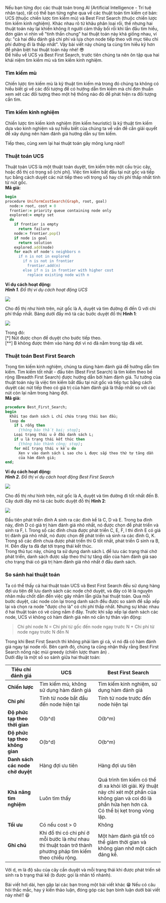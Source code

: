 Nếu bạn từng đọc các thuật toán trong AI (Artificial Intelligence - Trí tuệ nhân tạo), rất có thể bạn từng nghe qua về các thuật toán tìm kiếm cơ bản: UCS (thuộc chiến lược tìm kiếm mù) và Best First Search (thuộc chiến lược tìm kiếm kinh nghiệm). Khác nhau rõ từ khâu phân loại rồi, thế nhưng hai thuật toán này lại khiến không ít người cảm thấy bối rối khi lần đầu tìm hiểu, đơn giản vì nhìn về "tinh thần chung" hai thuật toán này khá giống nhau, ví dụ: "cả hai đều đánh giá chi phí và lựa chọn node tiếp theo với mục tiêu chi phí đường đi là thấp nhất". Vậy bài viết này chúng ta cùng tìm hiểu kỹ hơn để phân biệt hai thuật toán này nhé! :sunglasses: <br>
Để hiểu về UCS và Best First Search, trước tiên chúng ta nên ôn tập qua hai khái niệm tìm kiếm mù và tìm kiếm kinh nghiệm.
### Tìm kiếm mù
Chiến lược tìm kiếm mù là kỹ thuật tìm kiếm mà trong đó chúng ta không có hiểu biết gì về các đối tượng để có hướng dẫn tìm kiếm mà chỉ đơn thuần xem xét các đối tượng theo một hệ thống nào đó để phát hiện ra đối tượng cần tìm.

### Tìm kiếm kinh nghiệm
Chiến lược tìm kiếm kinh nghiệm (tìm kiếm heuristic) là kỹ thuật tìm kiếm dựa vào kinh nghiệm và sự hiểu biết của chúng ta về vấn đề cần giải quyết để xây dựng nên hàm đánh giá hướng dẫn sự tìm kiếm. <br>

Tiếp theo, cùng xem lại hai thuật toán gây mông lung nào!!
### Thuật toán UCS
Thuật toán UCS là một thuật toán duyệt, tìm kiếm trên một cấu trúc cây, hoặc đồ thị có trọng số (chi phí). Việc tìm kiếm bắt đầu tại nút gốc và tiếp tục bằng cách duyệt các nút tiếp theo với trọng số hay chi phí thấp nhất tính từ nút gốc. <br>
**Mã giả:**
```ruby
begin
procedure UniformCostSearch(Graph, root, goal)
  node:= root, cost = 0
  frontier:= priority queue containing node only
  explored:= empty set
  do
    if frontier is empty
      return failure
    node:= frontier.pop()
    if node is goal
      return solution
    explored.add(node)
    for each of node's neighbors n
      if n is not in explored
        if n is not in frontier
          frontier.add(n)
        else if n is in frontier with higher cost
          replace existing node with n
```
**Ví dụ cách hoạt động:** <br>
***Hình 1**. Đồ thị ví dụ cách hoạt động UCS*

![](https://images.viblo.asia/df608147-1265-4477-b5f3-b8ba6952936f.jpg)

Cho đồ thị như hình trên, nút gốc là A, duyệt và tìm đường đi đến G với chi phí thấp nhất. Bảng dưới đấy mô tả các bước duyệt đồ thị **Hình 1**:

![](https://images.viblo.asia/ebc17123-406b-4b75-a9e2-c14f930a75ee.jpg)

Trong đó: <br>
[*] Nút được chọn để duyệt cho bước tiếp theo. <br>
[**] B không được thêm vào hàng đợi vì nó đã nằm trong tập đã xét. 
### Thuật toán Best First Search
Trong tìm kiếm kinh nghiệm, chúng ta dùng hàm đánh giá để hướng dẫn tìm kiếm. Tìm kiếm tốt nhất - đầu tiên (Best First Search) là tìm kiếm theo bề rộng (Breadth First Search) được hướng dẫn bởi hàm đánh giá. Tư tưởng của thuật toán này là việc tìm kiếm bắt đầu tại nút gốc và tiếp tục bằng cách duyệt các nút tiếp theo có giá trị của hàm đánh giá là thấp nhất so với các nút còn lại nằm trong hàng đợi. <br>
**Mã giả:**
```pascal
procedure Best_First_Search;
begin
  Khởi tạo danh sách L chỉ chứa trạng thái ban đầu;
  loop do
    if L rỗng then
      {thông báo thất bại; stop};
    Loại trạng thái u ở đầu danh sách L;
    if u là trạng thái kết thúc then
      {thông báo thành công; stop};
    for mỗi trạng thái v kề u do
      Xen v vào danh sách L sao cho L được sắp theo thứ tự tăng dần
      của hàm đánh giá;
end;
```
**Ví dụ cách hoạt động:** <br>
***Hình 2.** Đồ thị ví dụ cách hoạt động Best First Search*

![](https://images.viblo.asia/85a2babd-2ce1-4041-9133-5a7ad9409d0f.jpg)

Cho đồ thị như hình trên, nút gốc là A, duyệt và tìm đường đi tốt nhất đến B. Cây dưới đây mô tả các bước duyệt đồ thị **Hình 2**:

![](https://images.viblo.asia/5bb26e11-428a-40e2-baac-6fe19ea7a0bd.jpg)

Đầu tiên phát triển đỉnh A sinh ra các đỉnh kề là C, D và E. Trong ba đỉnh này, đỉnh D có giá trị hàm đánh giá nhỏ nhất, nó được chọn để phát triển và sinh ra F, I. Trong số các đỉnh chưa được phát triển C, E, F, I thì đỉnh E có giá trị đánh giá nhỏ nhất, nó được chọn để phát triển và sinh ra các đỉnh G, K. Trong số các đỉnh chưa được phát triển thì G tốt nhất, phát triển G sinh ra B, H. Đến đây ta đã đạt tới trạng thái kết thúc. <br>
Trong thủ tục này, chúng ta sử dụng danh sách L để lưu các trạng thái chờ phát triển, danh sách được sắp theo thứ tự tăng dần của hàm đánh giá sao cho trạng thái có giá trị hàm đánh giá nhỏ nhất ở đầu danh sách. <br>

### So sánh hai thuật toán
Ta có thể thấy cả hai thuật toán UCS và Best First Search đều sử dụng hàng đợi ưu tiên để lưu danh sách các node chờ duyệt, và đây có lẽ là nguyên nhân mấu chốt dẫn đến việc gây nhầm lẫn giữa hai thuật toán. Qua mỗi bước duyệt, các node còn lại trong danh sách đều được so sánh để sắp xếp lại và chọn ra node "được cho là" có chi phí thấp nhất. Nhưng sự khác nhau ở hai thuật toán có vẻ cũng nằm ở đây. Trước khi sắp xếp lại danh sách các node, UCS vì không có hàm đánh giá nên nó cần tự thân vận động: <br>
> Chi phí node N = Chi phí từ gốc đến node ngay trước N + Chi phí từ node ngay trước N đến N 

Trong khi Best First Search thì không phải làm gì cả, vì nó đã có hàm đánh giá ngay tại node rồi. Bên cạnh đó, chúng ta cũng nhận thấy rằng Best First Search nồng nặc mùi greedy (chiến lược tham ăn) .<br>
Dưới đây là một số so sánh giữa hai thuật toán:


| **Tiêu chí đánh giá** | UCS | Best First Search|
| -------- | -------- | -------- |
| **Chiến lược**  | Tìm kiếm mù, không sử dụng hàm đánh giá    | Tìm kiếm kinh nghiệm, sử dụng hàm đánh giá    
| **Chi phí**  | Tính từ node bắt đầu đến node hiện tại    | Tính từ node trước đến node hiện tại     |
| **Độ phức tạp theo thời gian**  | O(b^d)    | O(b^m)     |
| **Độ phức tạp theo không gian**  | O(b^d)  | O(b^m)     |
| **Danh sách các node chờ duyệt**  | Hàng đợi ưu tiên    | Hàng đợi ưu tiên    |
| **Khả năng tìm nghiệm**  | Luôn tìm thấy	     |Quá trình tìm kiếm có thể đi xa khỏi lời giải. Kỹ thuật này chỉ xét một phần của không gian và coi đó là phần hứa hẹn hơn cả. <br>Có thể bị kẹt trong vòng lặp.  |
| **Tối ưu**  | Có nếu cost > 0   | Không    |
| **Ghi chú**  | Khi đồ thi có chi phí ở mỗi bước là như nhau thì thuật toán trở thành phương pháp tìm kiếm theo chiều rộng.  | Một hàm đánh giá tốt có thể giảm thời gian và không gian nhớ một cách đáng kể. |

Với d, m là độ sâu của cây cần duyệt và mỗi trạng thái khi được phát triển sẽ sinh ra b trạng thái kề (b được gọi là nhân tố nhánh). <br>


Bài viết hơi dài, hẹn gặp lại các bạn trong một bài viết khác :grin: Nếu có câu hỏi thắc mắc, hay ý kiến thảo luận, đóng góp các bạn bình luận dưới bài viết này nhé!! :laughing: